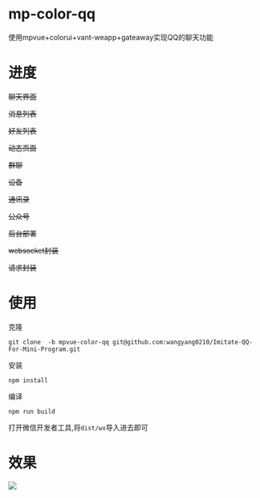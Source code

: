 # mp-color-qq
使用mpvue+colorui+vant-weapp+gateaway实现QQ的聊天功能



# 进度

~~聊天界面~~

~~消息列表~~

~~好友列表~~

~~动态页面~~

~~群聊~~

~~设备~~

~~通讯录~~

~~公众号~~

~~后台部署~~

~~websocket封装~~

~~请求封装~~



# 使用

克隆

```
git clone  -b mpvue-color-qq git@github.com:wangyang0210/Imitate-QQ-For-Mini-Program.git
```



安装

```
npm install
```



编译

```
npm run build
```



打开微信开发者工具,将`dist/wx`导入进去即可



# 效果

![](http://cache.wangyangyang.vip/QQ123.gif)
